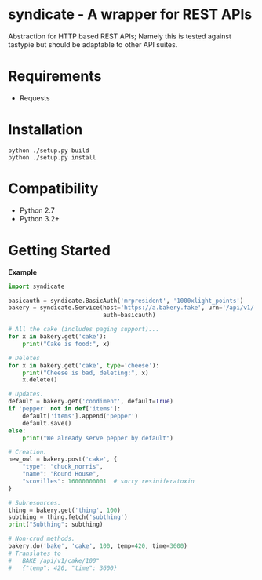 syndicate - A wrapper for REST APIs
===========

Abstraction for HTTP based REST APIs;  Namely this is tested against tastypie
but should be adaptable to other API suites.


Requirements
========

* Requests


Installation
========

    python ./setup.py build
    python ./setup.py install


Compatibility
========

* Python 2.7
* Python 3.2+


Getting Started
========

**Example**

```python
import syndicate

basicauth = syndicate.BasicAuth('mrpresident', '1000xlight_points')
bakery = syndicate.Service(host='https://a.bakery.fake', urn='/api/v1/',
                           auth=basicauth)

# All the cake (includes paging support)...
for x in bakery.get('cake'):
    print("Cake is food:", x)

# Deletes
for x in bakery.get('cake', type='cheese'):
    print("Cheese is bad, deleting:", x)
    x.delete()

# Updates.
default = bakery.get('condiment', default=True)
if 'pepper' not in def['items']:
    default['items'].append('pepper')
    default.save()
else:
    print("We already serve pepper by default")

# Creation.
new_owl = bakery.post('cake', {
    "type": "chuck_norris",
    "name": "Round House",
    "scovilles": 16000000001  # sorry resiniferatoxin
}

# Subresources.
thing = bakery.get('thing', 100)
subthing = thing.fetch('subthing')
print("Subthing": subthing)

# Non-crud methods.
bakery.do('bake', 'cake', 100, temp=420, time=3600)
# Translates to
#   BAKE /api/v1/cake/100"
#   {"temp": 420, "time": 3600}
```
